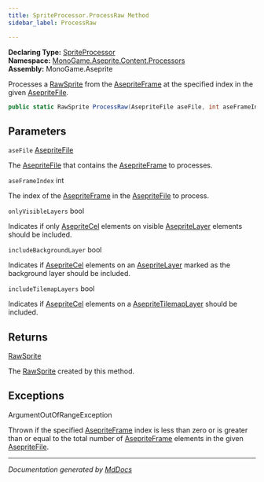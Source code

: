 ```yaml
---
title: SpriteProcessor.ProcessRaw Method
sidebar_label: ProcessRaw

---
```


**Declaring Type:** [SpriteProcessor](../)  
**Namespace:** [MonoGame.Aseprite.Content.Processors](../../)  
**Assembly:** MonoGame.Aseprite

Processes a [RawSprite](../../../../RawTypes/RawSprite/) from the [AsepriteFrame](../../../../AsepriteTypes/AsepriteFrame/) at the specified index in the  given [AsepriteFile](../../../../AsepriteFile/).

```csharp
public static RawSprite ProcessRaw(AsepriteFile aseFile, int aseFrameIndex, bool onlyVisibleLayers = true, bool includeBackgroundLayer = false, bool includeTilemapLayers = true);
```

## Parameters

`aseFile`  [AsepriteFile](../../../../AsepriteFile/)

The [AsepriteFile](../../../../AsepriteFile/) that contains the [AsepriteFrame](../../../../AsepriteTypes/AsepriteFrame/) to processes.

`aseFrameIndex`  int

The index of the [AsepriteFrame](../../../../AsepriteTypes/AsepriteFrame/) in the [AsepriteFile](../../../../AsepriteFile/) to process.

`onlyVisibleLayers`  bool

Indicates if only [AsepriteCel](../../../../AsepriteTypes/AsepriteCel/) elements on visible [AsepriteLayer](../../../../AsepriteTypes/AsepriteLayer/) elements should  be included.

`includeBackgroundLayer`  bool

Indicates if [AsepriteCel](../../../../AsepriteTypes/AsepriteCel/) elements on an [AsepriteLayer](../../../../AsepriteTypes/AsepriteLayer/) marked as the background  layer should be included.

`includeTilemapLayers`  bool

Indicates if [AsepriteCel](../../../../AsepriteTypes/AsepriteCel/) elements on a [AsepriteTilemapLayer](../../../../AsepriteTypes/AsepriteTilemapLayer/) should be included.

## Returns

[RawSprite](../../../../RawTypes/RawSprite/)

The [RawSprite](../../../../RawTypes/RawSprite/) created by this method.

## Exceptions

ArgumentOutOfRangeException

Thrown if the specified  [AsepriteFrame](../../../../AsepriteTypes/AsepriteFrame/) index is less than zero or is greater than or equal to  the total number of  [AsepriteFrame](../../../../AsepriteTypes/AsepriteFrame/) elements in the given  [AsepriteFile](../../../../AsepriteFile/).

___

*Documentation generated by [MdDocs](https://github.com/ap0llo/mddocs)*
